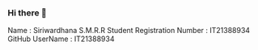 ### Hi there 👋

Name : Siriwardhana S.M.R.R
Student Registration Number : IT21388934
GitHub UserName : IT21388934

